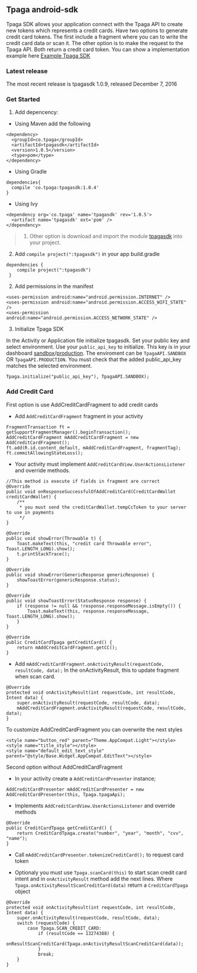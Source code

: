 ## Tpaga android-sdk

Tpaga SDK allows your application connect with the Tpaga API to create new tokens which represents a credit cards. Have two options to generate credit card tokens. The first include a fragment where you can to write the credit card data or scan it. 
The other option is to make the request to the Tpaga API. Both return a credit card token. You can show a implementation example here [Example Tpaga SDK](https://bitbucket.org/tpaga/tpaga-sdk-android-sample-app)  

### Latest release

The most recent release is tpagasdk 1.0.9, released December 7, 2016 

### Get Started

1. Add depencency: 

- Using Maven add the following
```
<dependency>
  <groupId>co.tpaga</groupId>
  <artifactId>tpagasdk</artifactId>
  <version>1.0.5</version>
  <type>pom</type>
</dependency>
```

- Using Gradle
```
dependencies{
  compile 'co.tpaga:tpagasdk:1.0.4'
}
```

- Using Ivy
```
<dependency org='co.tpaga' name='tpagasdk' rev='1.0.5'>
  <artifact name='tpagasdk' ext='pom' />
</dependency>
```

>1. Other option is download and import the module [tpagasdk](https://github.com/AdelaTpaga/android-sdk/tree/master/SampleTpagaSdk/tpagasdk) into your project.
2. Add `compile project(":tpagasdk")` in your app build.gradle
```
dependencies {
    compile project(":tpagasdk")
 }
```

2. Add permissions in the manifest
```
<uses-permission android:name="android.permission.INTERNET" />
<uses-permission android:name="android.permission.ACCESS_WIFI_STATE" />
<uses-permission android:name="android.permission.ACCESS_NETWORK_STATE" />
```

3. Initialize Tpaga SDK

In the Activity or Application file initialize tpagasdk. Set your public key and select environment.
Use your `public_api_key` to initialize. This key is in your dashboard [sandbox](https://sandbox.tpaga.co)/[production](https://api.tpaga.co/). The enviroment can be `TpagaAPI.SANDBOX` OR `TpagaAPI.PRODUCTION`. You must check that the added public_api_key matches the selected environment.

```
Tpaga.initialize("public_api_key"), TpagaAPI.SANDBOX);
```

### Add Credit Card

First option is use AddCreditCardFragment to add credit cards

- Add `AddCreditCardFragment` fragment in your activity
```
FragmentTransaction ft = getSupportFragmentManager().beginTransaction();
AddCreditCardFragment mAddCreditCardFragment = new AddCreditCardFragment();
ft.add(R.id.content_default, mAddCreditCardFragment, fragmentTag);
ft.commitAllowingStateLoss();
```

- Your activity must implement `AddCreditCardView.UserActionsListener` and override methods.
```
//This method is execute if fields in fragment are correct 
@Override
public void onResponseSuccessfulOfAddCreditCard(CreditCardWallet creditCardWallet) {
    /**
     * you must send the creditCardWallet.tempCcToken to your server to use in payments
     */
}

@Override
public void showError(Throwable t) {
    Toast.makeText(this, "credit card Throwable error", Toast.LENGTH_LONG).show();
    t.printStackTrace();
}

@Override
public void showError(GenericResponse genericResponse) {
    showToastError(genericResponse.status);
}

@Override
public void showToastError(StatusResponse response) {
    if (response != null && !response.responseMessage.isEmpty()) {
        Toast.makeText(this, response.responseMessage, Toast.LENGTH_LONG).show();
    }
}

@Override
public CreditCardTpaga getCreditCard() {
    return mAddCreditCardFragment.getCC();
}
```

- Add `mAddCreditCardFragment.onActivityResult(requestCode, resultCode, data);` In the onActivityResult, this to update fragment when scan card.
```
@Override
protected void onActivityResult(int requestCode, int resultCode, Intent data) {
    super.onActivityResult(requestCode, resultCode, data);
    mAddCreditCardFragment.onActivityResult(requestCode, resultCode, data);
}
```

To customize AddCreditCardFragment you can overwrite the next styles
```
<style name="button_red" parent="Theme.AppCompat.Light"></style>
<style name="title_style"></style>
<style name="default_edit_text_style" parent="@style/Base.Widget.AppCompat.EditText"></style>
```

Second option without AddCreditCardFragment

- In your activity create a `AddCreditCardPresenter` instance;
```
AddCreditCardPresenter mAddCreditCardPresenter = new AddCreditCardPresenter(this, Tpaga.tpagaApi);
```

- Implements `AddCreditCardView.UserActionsListener` and override methods
```
@Override
public CreditCardTpaga getCreditCard() {
    return CreditCardTpaga.create("number", "year", "month", "cvv", "name");
}
```

- Call `mAddCreditCardPresenter.tokenizeCreditCard();` to request card token

- Optionaly you must use `Tpaga.scanCard(this)` to start scan credit card intent and in `onActivityResult` method add the next lines. Where `Tpaga.onActivityResultScanCreditCard(data)` return a `CreditCardTpaga` object
```
@Override
protected void onActivityResult(int requestCode, int resultCode, Intent data) {
    super.onActivityResult(requestCode, resultCode, data);
    switch (requestCode) {
        case Tpaga.SCAN_CREDIT_CARD:
            if (resultCode == 13274388) {
                onResultScanCreditCard(Tpaga.onActivityResultScanCreditCard(data));
            }
            break;
    }
}
```